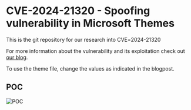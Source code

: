 # CVE-2024-21320 - Spoofing vulnerability in Microsoft Themes
This is the git repository for our research into CVE=2024-21320

For more information about the vulnerability and its exploitation check out [our blog](http://akamai.com/blog/security-research/leaking-ntlm-credentials-through-windows-themes).

To use the theme file, change the values as indicated in the blogpost.
## POC
![POC](https://github.com/akamai/akamai_security_research_priv/blob/CVE-2024-21320/PoCs/CVE-2024-21320/POC.gif)
